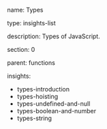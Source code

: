 name: Types

type: insights-list

description: Types of JavaScript.

section: 0

parent: functions

insights:
  - types-introduction
  - types-hoisting
  - types-undefined-and-null
  - types-boolean-and-number
  - types-string
